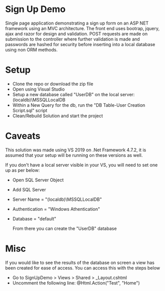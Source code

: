 # Sign Up Demo
Single page application demonstrating a sign up form on an ASP NET framework using an MVC architecture. The front end uses bootrap, jquery, ajax and razor for design and validation. POST requests are made on submission to the controller where further validation is made and passwords are hashed for security before inserting into a local database using non ORM methods.

# Setup
- Clone the repo or download the zip file
- Open using Visual Studio
- Setup a new database called "UserDB" on the local server: (localdb)\MSSQLLocalDB
- Within a New Query for the db, run the "DB Table-User Creation Script.sql" script
- Clean/Rebuild Solution and start the project

# Caveats
This solution was made using VS 2019 on .Net Framework 4.7.2, it is assumed that your setup will be running on these versions as well.

If you don't have a local server visible in your VS, you will need to set one up as per below:
- Open SQL Server Object
- Add SQL Server
- Server Name = "(localdb)\MSSQLLocalDB"
- Authentication = "Windows Athentication"
- Database = "default"

  From there you can create the "UserDB" database

# Misc
If you would like to see the results of the database on screen a view has been created for ease of access. You can access this with the steps below
- Go to SignUpDemo > Views > Shared > _Layout.cshtml
- Uncomment the following line: @Html.Action("Test", "Home")
